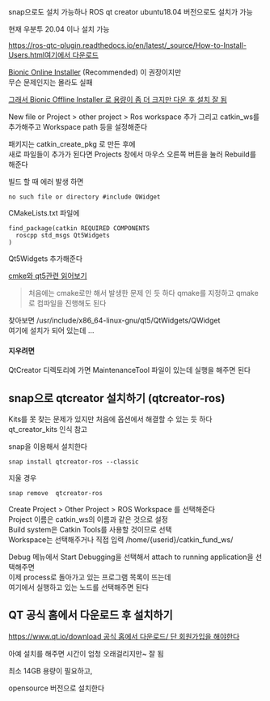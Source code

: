 snap으로도 설치 가능하나 ROS qt creator ubuntu18.04 버전으로도 설치가 가능

현재 우분투 20.04 이나 설치 가능

[https://ros-qtc-plugin.readthedocs.io/en/latest/_source/How-to-Install-Users.html여기에서 다운로드](https://ros-qtc-plugin.readthedocs.io/en/latest/_source/How-to-Install-Users.html)

[Bionic Online Installer](https://qtcreator-ros.datasys.swri.edu/downloads/installers/bionic/qtcreator-ros-bionic-latest-online-installer.run) (Recommended) 이 권장이지만  
무슨 문제인지는 몰라도 실패

[그래서 Bionic Offline Installer 로 용량이 좀 더 크지만 다운 후 설치 잘 됨 ](https://qtcreator-ros.datasys.swri.edu/downloads/installers/bionic/qtcreator-ros-bionic-latest-offline-installer.run)


New file or Project > other project > Ros workspace 추가 
그리고 catkin_ws를 추가해주고  Workspace path 등을 설정해준다   

패키지는 catkin_create_pkg 로 만든 후에  
새로 파일들이 추가가 된다면  Projects 창에서 마우스 오른쪽 버튼을 눌러 Rebuild를 해준다 


빌드 할 때 에러 발생 하면 
```
no such file or directory #include QWidget
```

CMakeLists.txt 파일에  
```
find_package(catkin REQUIRED COMPONENTS
  roscpp std_msgs Qt5Widgets
)
```

Qt5Widgets 추가해준다 

[cmke와 qt5관련 읽어보기](https://www.kdab.com/using-cmake-with-qt-5/)

> 처음에는 cmake로만 해서 발생한 문제 인 듯 하다  qmake를 지정하고 qmake로 컴파일을 진행해도 된다  


찾아보면 
/usr/include/x86_64-linux-gnu/qt5/QtWidgets/QWidget   
여기에 설치가 되어 있는데 ...


#### 지우려면 
QtCreator 디렉토리에 가면 MaintenanceTool 파일이 있는데 실행을 해주면 된다   




##  snap으로 qtcreator 설치하기 (qtcreator-ros) 
Kits를 못 찾는 문제가 있지만 처음에 옵션에서 해결할 수 있는 듯 하다  
qt_creator_kits 인식 참고

snap을 이용해서 설치한다  
```
snap install qtcreator-ros --classic
```

지울 경우
```
snap remove  qtcreator-ros
```

Create Project > Other Project > ROS Workspace 를 선택해준다  
Project 이름은 catkin_ws의 이름과 같은 것으로 설정  
Build system은 Catkin Tools를 사용할 것이므로 선택   
Workspace는 선택해주거나 직접 입력 /home/{userid}/catkin_fund_ws/


Debug 메뉴에서 Start Debugging을 선택해서 attach to running application을 선택해주면  
이제 process로 돌아가고 있는 프로그램 목록이 뜨는데  
여기에서 실행하고 있는 노드를 선택해주면 된다



## QT 공식 홈에서 다운로드 후 설치하기 

[https://www.qt.io/download 공식 홈에서 다운로드/ 단 회원가입을 해야한다](https://www.qt.io/download)

아예 설치를 해주면 시간이 엄청 오래걸리지만~ 잘 됨   

최소 14GB 용량이 필요하고,  

opensource 버전으로 설치한다 


